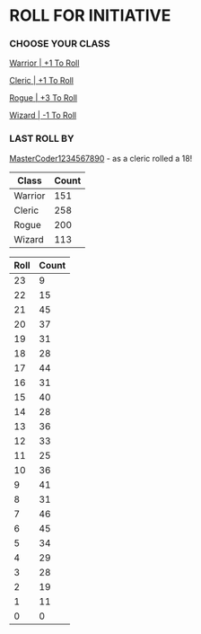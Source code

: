 # ROLL FOR INITIATIVE
### CHOOSE YOUR CLASS

[Warrior | +1 To Roll](https://github.com/benjaminsampica/benjaminsampica/issues/new?title=roll%7Cwarrior&body=Just+click+%27Submit+new+issue%27.)

[Cleric | +1 To Roll](https://github.com/benjaminsampica/benjaminsampica/issues/new?title=roll%7Ccleric&body=Just+click+%27Submit+new+issue%27.)

[Rogue | +3 To Roll](https://github.com/benjaminsampica/benjaminsampica/issues/new?title=roll%7Crogue&body=Just+click+%27Submit+new+issue%27.)

[Wizard | -1 To Roll](https://github.com/benjaminsampica/benjaminsampica/issues/new?title=roll%7Cwizard&body=Just+click+%27Submit+new+issue%27.)
### LAST ROLL BY
[MasterCoder1234567890](https://www.github.com/MasterCoder1234567890) - as a cleric rolled a 18!

|Class|Count|
|-|-|
|Warrior|151|
|Cleric|258|
|Rogue|200|
|Wizard|113|

|Roll|Count|
|-|-|
|23|9
|22|15
|21|45
|20|37
|19|31
|18|28
|17|44
|16|31
|15|40
|14|28
|13|36
|12|33
|11|25
|10|36
|9|41
|8|31
|7|46
|6|45
|5|34
|4|29
|3|28
|2|19
|1|11
|0|0
